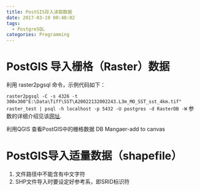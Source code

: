 ```yaml
---
title: PostGIS存入读取数据
date: 2017-03-19 00:48:02
tags:
  - PostgreSQL
categories: Programming
---
```

# PostGIS 导入栅格（Raster）数据
利用 raster2pgsql 命令，示例代码如下：

`raster2pgsql -C -s 4326 -t 300x300"E:\Data\Tiff\SST\A20022132002243.L3m_MO_SST_sst_4km.tif" raster_test | psql -h localhost -p 5432 -U postgres -d RasterDB -W`
参数的详细介绍见该[网址](http://www.postgis.org/documentation/manual-svn/using_raster.xml.html#RT_Raster_Loader).

利用QGIS 查看PostGIS中的栅格数据
DB Mangaer-add to canvas

# PostGIS导入适量数据（shapefile）

1. 文件路径中不能含有中文字符
2. SHP文件导入时要设定好参考系，即SRID标识符

